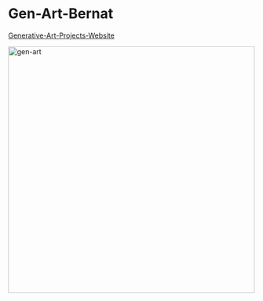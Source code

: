 # Gen-Art-Bernat
[Generative-Art-Projects-Website](http://bernat-generative-art.surge.sh/)

<img width="502" alt="gen-art" src="https://user-images.githubusercontent.com/17754060/45052815-305edf00-b056-11e8-848c-2df2623252b0.png">
